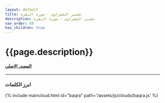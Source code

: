 ```yaml
---
layout: default
title: تفسير الشعراوي - سورة البقرة
description: تفسير الشعراوي - سورة البقرة
nav_order: 69
has_children: true
---
```


# {{page.description}}

#### [المصدر الاصلي ](https://shamela.ws/book/1083/54)

---

### ابرز الكلمات

{% include maincloud.html id="baqra" path='/assets/js/clouds/baqra.js' %}
